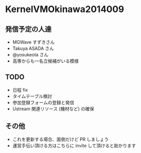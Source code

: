KernelVMOkinawa2014009
======================

## 発信予定の人達

- MGWave すずきさん
- Takuya ASADA さん
- @yosukeota さん
- 高専からも一名立候補がいる模様

## TODO

- 日程 fix
- タイムテーブル検討
- 参加登録フォームの登録と発信
- Ustream 関連リソース (機材など) の確保

## その他

- これを更新する場合、面倒だけど PR しましょう
- 運営手伝い頂ける方はこちらに invite して頂けると助かります
